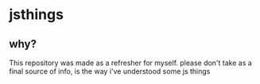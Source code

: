 # jsthings
## why?
This repository was made as a refresher for myself. please don't take as a final source of info, is the way i've understood some js things